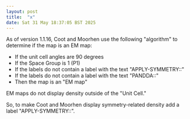 ```yaml
---
layout: post
title:  "x"
date: Sat 31 May 18:37:05 BST 2025
---
```


As of version 1.1.16, Coot and Moorhen use the following "algorithm" to determine if the map is an EM map:

  - If the unit cell angles are 90 degrees
  - If the Space Group is 1 (P1)
  - If the labels do not contain a label with the text "APPLY-SYMMETRY::"
  - If the labels do not contain a label with the text "PANDDA::"
  - Then the map is an "EM map"

EM maps do not display density outside of the "Unit Cell."

So, to make Coot and Moorhen display symmetry-related density add a label "APPLY-SYMMETRY::".


